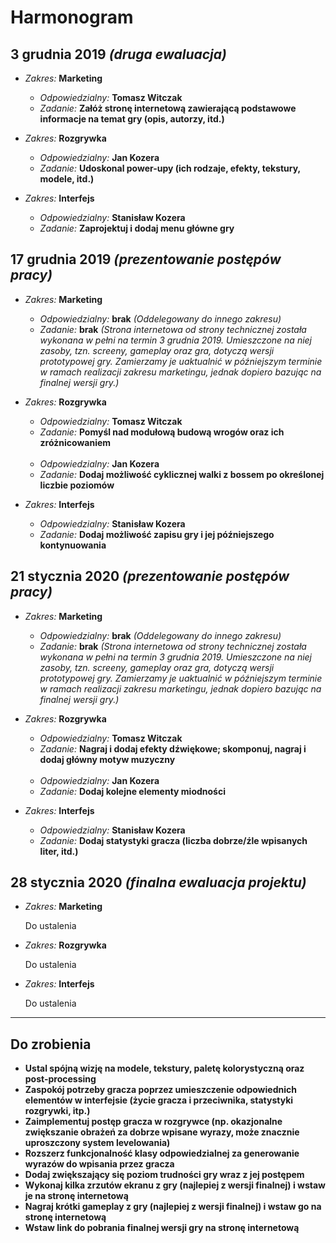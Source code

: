 # Harmonogram

## 3 grudnia 2019 _(druga ewaluacja)_

-   _Zakres:_ **Marketing**

    -   _Odpowiedzialny:_ **Tomasz Witczak**
    -   _Zadanie:_ **Załóż stronę internetową zawierającą podstawowe informacje na temat gry (opis, autorzy, itd.)**

-   _Zakres:_ **Rozgrywka**

    -   _Odpowiedzialny:_ **Jan Kozera**
    -   _Zadanie:_ **Udoskonal power-upy (ich rodzaje, efekty, tekstury, modele, itd.)**

-   _Zakres:_ **Interfejs**

    -   _Odpowiedzialny:_ **Stanisław Kozera**
    -   _Zadanie:_ **Zaprojektuj i dodaj menu główne gry**

## 17 grudnia 2019 _(prezentowanie postępów pracy)_

-   _Zakres:_ **Marketing**

    -   _Odpowiedzialny:_ **brak** _(Oddelegowany do innego zakresu)_
    -   _Zadanie:_ **brak** _(Strona internetowa od strony technicznej została wykonana w pełni na termin 3 grudnia 2019. Umieszczone na niej zasoby, tzn. screeny, gameplay oraz gra, dotyczą wersji prototypowej gry. Zamierzamy je uaktualnić w późniejszym terminie w ramach realizacji zakresu marketingu, jednak dopiero bazując na finalnej wersji gry.)_

-   _Zakres:_ **Rozgrywka**

    -   _Odpowiedzialny:_ **Tomasz Witczak**
    -   _Zadanie:_ **Pomyśl nad modułową budową wrogów oraz ich zróżnicowaniem**<br/><br/>

    *   _Odpowiedzialny:_ **Jan Kozera**
    *   _Zadanie:_ **Dodaj możliwość cyklicznej walki z bossem po określonej liczbie poziomów**

-   _Zakres:_ **Interfejs**

    -   _Odpowiedzialny:_ **Stanisław Kozera**
    -   _Zadanie:_ **Dodaj możliwość zapisu gry i jej późniejszego kontynuowania**

## 21 stycznia 2020 _(prezentowanie postępów pracy)_

-   _Zakres:_ **Marketing**

    -   _Odpowiedzialny:_ **brak** _(Oddelegowany do innego zakresu)_
    -   _Zadanie:_ **brak** _(Strona internetowa od strony technicznej została wykonana w pełni na termin 3 grudnia 2019. Umieszczone na niej zasoby, tzn. screeny, gameplay oraz gra, dotyczą wersji prototypowej gry. Zamierzamy je uaktualnić w późniejszym terminie w ramach realizacji zakresu marketingu, jednak dopiero bazując na finalnej wersji gry.)_


-   _Zakres:_ **Rozgrywka**

    -   _Odpowiedzialny:_ **Tomasz Witczak**
    -   _Zadanie:_ **Nagraj i dodaj efekty dźwiękowe; skomponuj, nagraj i dodaj główny motyw muzyczny**<br/><br/>

    *   _Odpowiedzialny:_ **Jan Kozera**
    *   _Zadanie:_ **Dodaj kolejne elementy miodności**

-   _Zakres:_ **Interfejs**

    *   _Odpowiedzialny:_ **Stanisław Kozera**
    *   _Zadanie:_ **Dodaj statystyki gracza (liczba dobrze/źle wpisanych liter, itd.)**

## 28 stycznia 2020 _(finalna ewaluacja projektu)_

-   _Zakres:_ **Marketing**

    Do ustalenia

-   _Zakres:_ **Rozgrywka**

    Do ustalenia

-   _Zakres:_ **Interfejs**

    Do ustalenia

---

## Do zrobienia

-   **Ustal spójną wizję na modele, tekstury, paletę kolorystyczną oraz post-processing**
-   **Zaspokój potrzeby gracza poprzez umieszczenie odpowiednich elementów w interfejsie (życie gracza i przeciwnika, statystyki rozgrywki, itp.)**
-   **Zaimplementuj postęp gracza w rozgrywce (np. okazjonalne zwiększanie obrażeń za dobrze wpisane wyrazy, może znacznie uproszczony system levelowania)**
-   **Rozszerz funkcjonalność klasy odpowiedzialnej za generowanie wyrazów do wpisania przez gracza**
-   **Dodaj zwiększający się poziom trudności gry wraz z jej postępem**
-   **Wykonaj kilka zrzutów ekranu z gry (najlepiej z wersji finalnej) i wstaw je na stronę internetową**
-   **Nagraj krótki gameplay z gry (najlepiej z wersji finalnej) i wstaw go na stronę internetową**
-   **Wstaw link do pobrania finalnej wersji gry na stronę internetową**
